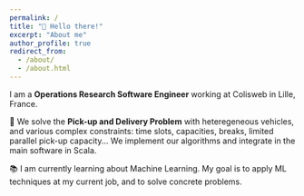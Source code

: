 ```yaml
---
permalink: /
title: "👋 Hello there!"
excerpt: "About me"
author_profile: true
redirect_from: 
  - /about/
  - /about.html
---
```


I am a __Operations Research Software Engineer__ working at Colisweb in Lille, France.

🚚 We solve the __Pick-up and Delivery Problem__ with heteregeneous vehicles, and various complex constraints: time slots, capacities, breaks, limited parallel pick-up capacity... We implement our algorithms and integrate in the main software in Scala.

📚 I am currently learning about Machine Learning. My goal is to apply ML techniques at my current job, and to solve concrete problems.
